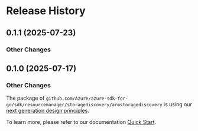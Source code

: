 # Release History

## 0.1.1 (2025-07-23)
### Other Changes


## 0.1.0 (2025-07-17)
### Other Changes

The package of `github.com/Azure/azure-sdk-for-go/sdk/resourcemanager/storagediscovery/armstoragediscovery` is using our [next generation design principles](https://azure.github.io/azure-sdk/general_introduction.html).

To learn more, please refer to our documentation [Quick Start](https://aka.ms/azsdk/go/mgmt).